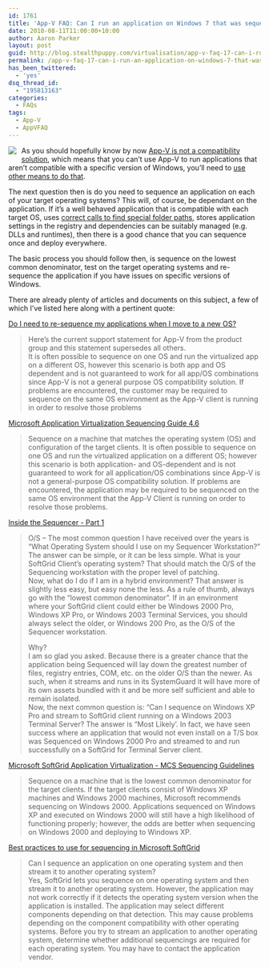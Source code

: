 ```yaml
---
id: 1761
title: 'App-V FAQ: Can I run an application on Windows 7 that was sequenced on Windows XP?'
date: 2010-08-11T11:00:00+10:00
author: Aaron Parker
layout: post
guid: http://blog.stealthpuppy.com/virtualisation/app-v-faq-17-can-i-run-an-application-on-windows-7-that-was-sequenced-on-windows-xp
permalink: /app-v-faq-17-can-i-run-an-application-on-windows-7-that-was-sequenced-on-windows-xp/
has_been_twittered:
  - 'yes'
dsq_thread_id:
  - "195813163"
categories:
  - FAQs
tags:
  - App-V
  - AppVFAQ
---
```

<img style="margin: 0px 10px 5px 0px; display: inline" align="left" src="https://stealthpuppy.com/media/2010/06/AppVFAQLogo.png" />As you should hopefully know by now [App-V is not a compatibility solution](https://stealthpuppy.com/virtualisation/app-v-faq-7-is-app-v-an-application-compatibility-solution), which means that you can’t use App-V to run applications that aren’t compatible with a specific version of Windows, you’ll need to [use other means to do that](https://stealthpuppy.com/deployment/app-v-faq-8-can-i-use-application-compatibility-shims-with-app-v).

The next question then is do you need to sequence an application on each of your target operating systems? This will, of course, be dependant on the application. If it’s a well behaved application that is compatible with each target OS, uses [correct calls to find special folder paths](http://go.microsoft.com/fwlink/?LinkId=71501), stores application settings in the registry and dependencies can be suitably managed (e.g. DLLs and runtimes), then there is a good chance that you can sequence once and deploy everywhere.

The basic process you should follow then, is sequence on the lowest common denominator, test on the target operating systems and re-sequence the application if you have issues on specific versions of Windows.

There are already plenty of articles and documents on this subject, a few of which I’ve listed here along with a pertinent quote:

[Do I need to re-sequence my applications when I move to a new OS?](http://blogs.technet.com/b/appv/archive/2009/12/14/do-i-need-to-re-sequence-my-applications-when-i-move-to-a-new-os.aspx)

> Here’s the current support statement for App-V from the product group and this statement supersedes all others.  
> It is often possible to sequence on one OS and run the virtualized app on a different OS, however this scenario is both app and OS dependent and is not guaranteed to work for all app/OS combinations since App-V is not a general purpose OS compatibility solution. If problems are encountered, the customer may be required to sequence on the same OS environment as the App-V client is running in order to resolve those problems

[Microsoft Application Virtualization Sequencing Guide 4.6](http://download.microsoft.com/download/F/7/8/F784A197-73BE-48FF-83DA-4102C05A6D44/App-46_Sequencing_Guide_Final.docx)

> Sequence on a machine that matches the operating system (OS) and configuration of the target clients. It is often possible to sequence on one OS and run the virtualized application on a different OS; however this scenario is both application- and OS-dependent and is not guaranteed to work for all application/OS combinations since App-V is not a general-purpose OS compatibility solution. If problems are encountered, the application may be required to be sequenced on the same OS environment that the App-V Client is running on order to resolve those problems.

[Inside the Sequencer - Part 1](http://blogs.technet.com/b/appv/archive/2007/08/21/inside-the-sequencer-part-1.aspx)

> O/S – The most common question I have received over the years is “What Operating System should I use on my Sequencer Workstation?” The answer can be simple, or it can be less simple. What is your SoftGrid Client’s operating system? That should match the O/S of the Sequencing workstation with the proper level of patching.  
> Now, what do I do if I am in a hybrid environment? That answer is slightly less easy, but easy none the less. As a rule of thumb, always go with the “lowest common denominator”. If in an environment where your SoftGrid client could either be Windows 2000 Pro, Windows XP Pro, or Windows 2003 Terminal Services, you should always select the older, or Windows 200 Pro, as the O/S of the Sequencer workstation.
> 
> Why?  
> I am so glad you asked. Because there is a greater chance that the application being Sequenced will lay down the greatest number of files, registry entries, COM, etc. on the older O/S than the newer. As such, when it streams and runs in its SystemGuard it will have more of its own assets bundled with it and be more self sufficient and able to remain isolated.  
> Now, the next common question is: “Can I sequence on Windows XP Pro and stream to SoftGrid client running on a Windows 2003 Terminal Server? The answer is “Most Likely’. In fact, we have seen success where an application that would not even install on a T/S box was Sequenced on Windows 2000 Pro and streamed to and run successfully on a SoftGrid for Terminal Server client.

[Microsoft SoftGrid Application Virtualization - MCS Sequencing Guidelines](http://www.microsoft.com/downloads/details.aspx?FamilyId=1C6A73B8-5DA8-4A1A-838B-A41CA492C488&displaylang=en)

> Sequence on a machine that is the lowest common denominator for the target clients. If the target clients consist of Windows XP machines and Windows 2000 machines, Microsoft recommends sequencing on Windows 2000. Applications sequenced on Windows XP and executed on Windows 2000 will still have a high likelihood of functioning properly; however, the odds are better when sequencing on Windows 2000 and deploying to Windows XP.

[Best practices to use for sequencing in Microsoft SoftGrid](http://support.microsoft.com/kb/932137)

> Can I sequence an application on one operating system and then stream it to another operating system?  
> Yes, SoftGrid lets you sequence on one operating system and then stream it to another operating system. However, the application may not work correctly if it detects the operating system version when the application is installed. The application may select different components depending on that detection. This may cause problems depending on the component compatibility with other operating systems. Before you try to stream an application to another operating system, determine whether additional sequencings are required for each operating system. You may have to contact the application vendor.